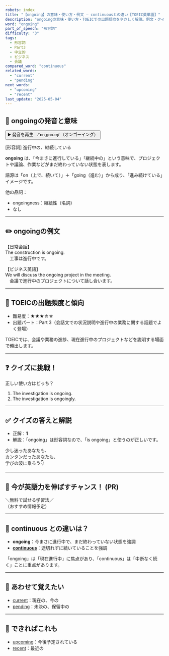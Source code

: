 ```yaml
---
robots: index
title: "【ongoing】の意味・使い方・例文 ― continuousとの違い【TOEIC英単語】"
description: "ongoingの意味・使い方・TOEICでの出題傾向をやさしく解説。例文・クイズ付きでcontinuousとの違いもわかりやすく学べます。"
word: "ongoing"
part_of_speech: "形容詞"
difficulty: "3"
tags:
  - 形容詞
  - Part3
  - 中立的
  - ビジネス
  - 会議
compared_word: "continuous"
related_words:
  - "current"
  - "pending"
next_words:
  - "upcoming"
  - "recent"
last_update: "2025-05-04"
---
```


## 🔰 ongoingの発音と意味

<button class="play-audio" onclick="playTTS('ongoing')">
  <span class="play-audio-main">
    ▶️ 発音を再生　/ˈɒnˌɡoʊ.ɪŋ/
  </span>
  <span class="play-audio-sub">
    （オンゴーイング）
  </span>
</button>

[形容詞] 進行中の、継続している

**ongoing** は、「今まさに進行している」「継続中の」という意味で、プロジェクトや議論、作業などがまだ終わっていない状態を表します。

語源は「on（上で、続いて）」＋「going（進む）」から成り、「進み続けている」イメージです。

他の品詞：  
- ongoingness：継続性（名詞）
- なし

---

## ✏️ ongoingの例文

【日常会話】  
The construction is ongoing.  
　工事は進行中です。

【ビジネス英語】  
We will discuss the ongoing project in the meeting.  
　会議で進行中のプロジェクトについて話し合います。

---

## 🎯 TOEICの出題頻度と傾向

- 難易度：★★★☆☆
- 出題パート：Part 3（会話文での状況説明や進行中の業務に関する話題でよく登場）

TOEICでは、会議や業務の進捗、現在進行中のプロジェクトなどを説明する場面で頻出します。

---

## ❓ クイズに挑戦！

正しい使い方はどっち？

1. The investigation is ongoing.  
2. The investigation is ongoingly.

---

## ✅ クイズの答えと解説

- 正解：**1**
- 解説：「ongoing」は形容詞なので、「is ongoing」と使うのが正しいです。

少し迷ったあなたも、  
カンタンだったあなたも、  
学びの波に乗ろう👇️

---

## 🚀 今が英語力を伸ばすチャンス！ (PR)

<div class="info-center">
＼無料で試せる学習法／<br>  
（おすすめ情報予定）
</div>

---

## 🤔  continuous との違いは？

- **ongoing**：今まさに進行中で、まだ終わっていない状態を強調
- **[continuous](/word/continuous/)**：途切れずに続いていることを強調

「ongoing」は「現在進行中」に焦点があり、「continuous」は「中断なく続く」ことに重点があります。

---

## 🧩 あわせて覚えたい

- [current](/word/current/)：現在の、今の
- [pending](/word/pending/)：未決の、保留中の

---

## 📖 できればこれも

- [upcoming](/word/upcoming/)：今後予定されている
- [recent](/word/recent/)：最近の

<!-- cvid: aid01_bid02 -->
